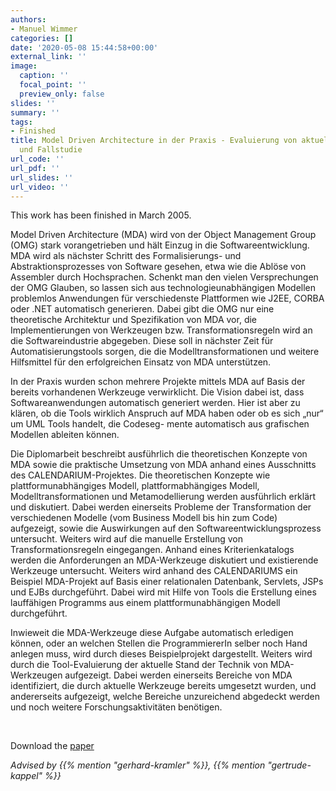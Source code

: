 ```yaml
---
authors:
- Manuel Wimmer
categories: []
date: '2020-05-08 15:44:58+00:00'
external_link: ''
image:
  caption: ''
  focal_point: ''
  preview_only: false
slides: ''
summary: ''
tags:
- Finished
title: Model Driven Architecture in der Praxis - Evaluierung von aktuellen Werkzeugen
  und Fallstudie
url_code: ''
url_pdf: ''
url_slides: ''
url_video: ''
---
```


This work has been finished in March 2005.

Model Driven Architecture (MDA) wird von der Object Management Group (OMG) stark vorangetrieben und hält Einzug in die Softwareentwicklung. MDA wird als nächster Schritt des Formalisierungs- und Abstraktionsprozesses von Software gesehen, etwa wie die Ablöse von Assembler durch Hochsprachen. Schenkt man den vielen Versprechungen der OMG Glauben, so lassen sich aus technologieunabhängigen Modellen problemlos Anwendungen für verschiedenste Plattformen wie J2EE, CORBA oder .NET automatisch generieren. Dabei gibt die OMG nur eine theoretische Architektur und Spezifikation von MDA vor, die Implementierungen von Werkzeugen bzw. Transformationsregeln wird an die Softwareindustrie abgegeben. Diese soll in nächster Zeit für Automatisierungstools sorgen, die die Modelltransformationen und weitere Hilfsmittel für den erfolgreichen Einsatz von MDA unterstützen.

In der Praxis wurden schon mehrere Projekte mittels MDA auf Basis der bereits vorhandenen Werkzeuge verwirklicht. Die Vision dabei ist, dass Softwareanwendungen automatisch generiert werden. Hier ist aber zu klären, ob die Tools wirklich Anspruch auf MDA haben oder ob es sich „nur“ um UML Tools handelt, die Codeseg- mente automatisch aus grafischen Modellen ableiten können.

Die Diplomarbeit beschreibt ausführlich die theoretischen Konzepte von MDA sowie die praktische Umsetzung von MDA anhand eines Ausschnitts des CALENDARIUM-Projektes. Die theoretischen Konzepte wie plattformunabhängiges Modell, plattformabhängiges Modell, Modelltransformationen und Metamodellierung werden ausführlich erklärt und diskutiert. Dabei werden einerseits Probleme der Transformation der verschiedenen Modelle (vom Business Modell bis hin zum Code) aufgezeigt, sowie die Auswirkungen auf den Softwareentwicklungsprozess untersucht. Weiters wird auf die manuelle Erstellung von Transformationsregeln eingegangen. Anhand eines Kriterienkatalogs werden die Anforderungen an MDA-Werkzeuge diskutiert und existierende Werkzeuge untersucht. Weiters wird anhand des CALENDARIUMS ein Beispiel MDA-Projekt auf Basis einer relationalen Datenbank, Servlets, JSPs und EJBs durchgeführt. Dabei wird mit Hilfe von Tools die Erstellung eines lauffähigen Programms aus einem plattformunabhängigen Modell durchgeführt.

Inwieweit die MDA-Werkzeuge diese Aufgabe automatisch erledigen können, oder an welchen Stellen die ProgrammiererIn selber noch Hand anlegen muss, wird durch dieses Beispielprojekt dargestellt. Weiters wird durch die Tool-Evaluierung der aktuelle Stand der Technik von MDA-Werkzeugen aufgezeigt. Dabei werden einerseits Bereiche von MDA identifiziert, die durch aktuelle Werkzeuge bereits umgesetzt wurden, und andererseits aufgezeigt, welche Bereiche unzureichend abgedeckt werden und noch weitere Forschungsaktivitäten benötigen.

&nbsp;

 Download the [paper](https://www.big.tuwien.ac.at/app/uploads/2016/10/Wimmer_paper.pdf)

*Advised by {{% mention "gerhard-kramler" %}}, {{% mention "gertrude-kappel" %}}*